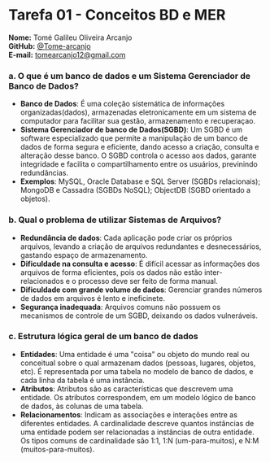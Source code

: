 # Tarefa 01 - Conceitos BD e MER

**Nome:** Tomé Galileu Oliveira Arcanjo  
**GitHub:** [@Tome-arcanjo](https://github.com/Tome-arcanjo)  
**E-mail:** tomearcanjo12@gmail.com


### a. O que é um banco de dados e um Sistema Gerenciador de Banco de Dados?

- **Banco de Dados**: É uma coleção sistemática de informações organizadas(dados), armazenadas eletronicamente em um sistema de computador para facilitar sua gestão, armazenamento e recuperaçao.
- **Sistema Gerenciador de banco de Dados(SGBD)**: Um SGBD é um software especializado que permite a manipulação de um banco de dados de forma segura e eficiente, dando acesso a criação, consulta e alteração desse banco. O SGBD controla o acesso aos dados, garante integridade e facilita o compartilhamento entre os usuários, previnindo redundâncias.
- **Exemplos**: MySQL, Oracle Database e SQL Server (SGBDs relacionais); MongoDB e Cassadra (SGBDs NoSQL); ObjectDB (SGBD orientado a objetos).
  
### b. Qual o problema de utilizar Sistemas de Arquivos?

- **Redundância de dados**: Cada aplicação pode criar os próprios arquivos, levando a criação de arquivos redundantes e desnecessários, gastando espaço de armazenamento.
- **Dificuldade na consulta e acesso**: É difícil acessar as informações dos arquivos de forma eficientes, pois os dados não estão inter-relacionados e o processo deve ser feito de forma manual.
- **Dificuldade com grande volume de dados**: Gerenciar grandes números de dados em arquivos é lento e ineficinete.
- **Segurança inadequada**: Arquivos comuns não possuem os mecanismos de controle de um SGBD, deixando os dados vulneráveis.

### c. Estrutura lógica geral de um banco de dados

- **Entidades**: Uma entidade é uma "coisa" ou objeto do mundo real ou conceitual sobre o qual armazenam dados (pessoas, lugares, objetos, etc). É representada por uma tabela no modelo de banco de dados, e cada linha da tabela é uma instância.
- **Atributos**: Atributos são as características que descrevem uma entidade. Os atributos correspondem, em um modelo lógico de banco de dados, às colunas de uma tabela.
- **Relacionamentos**: Indicam as associações e interações entre as diferentes entidades. A cardinalidade descreve quantos instâncias de uma entidade podem ser relacionadas a instâncias de outra entidade. Os tipos comuns de cardinalidade são 1:1, 1:N (um-para-muitos), e N:M (muitos-para-muitos). 
